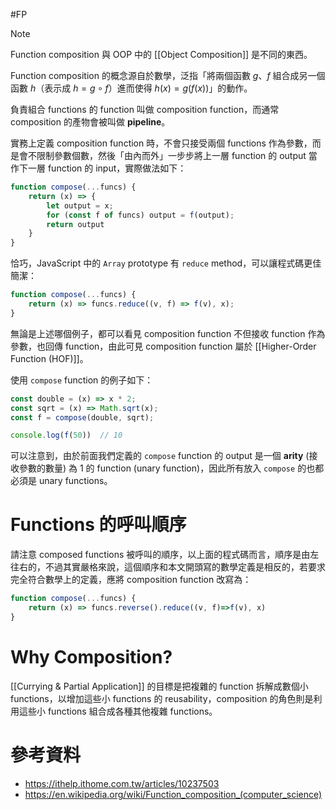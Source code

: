 #FP

>[!Note]
>Function composition 與 OOP 中的 [[Object Composition]] 是不同的東西。

Function composition 的概念源自於數學，泛指「將兩個函數 $g$、$f$ 組合成另一個函數 $h$（表示成 $h=g \circ f$）進而使得 $h(x)=g(f(x))$」的動作。

負責組合 functions 的 function 叫做 composition function，而通常 composition 的產物會被叫做 **pipeline**。

實務上定義 composition function 時，不會只接受兩個 functions 作為參數，而是會不限制參數個數，然後「由內而外」一步步將上一層 function 的 output 當作下一層 function 的 input，實際做法如下：

```JavaScript
function compose(...funcs) {
    return (x) => {
        let output = x;
        for (const f of funcs) output = f(output);
        return output
    }
}
```

恰巧，JavaScript 中的 `Array` prototype 有 `reduce` method，可以讓程式碼更佳簡潔：

```JavaScript
function compose(...funcs) {
    return (x) => funcs.reduce((v, f) => f(v), x);
}
```

無論是上述哪個例子，都可以看見 composition function 不但接收 function 作為參數，也回傳 function，由此可見 composition function 屬於 [[Higher-Order Function (HOF)]]。

使用 `compose` function 的例子如下：

```JavaScript
const double = (x) => x * 2;
const sqrt = (x) => Math.sqrt(x);
const f = compose(double, sqrt);

console.log(f(50))  // 10
```

可以注意到，由於前面我們定義的 `compose` function 的 output 是一個 **arity** (接收參數的數量) 為 1 的 function (unary function)，因此所有放入 `compose` 的也都必須是 unary functions。

# Functions 的呼叫順序

請注意 composed functions 被呼叫的順序，以上面的程式碼而言，順序是由左往右的，不過其實嚴格來說，這個順序和本文開頭寫的數學定義是相反的，若要求完全符合數學上的定義，應將 composition function 改寫為：

```JavaScript
function compose(...funcs) {
    return (x) => funcs.reverse().reduce((v, f)=>f(v), x)
}
```

# Why Composition?

[[Currying & Partial Application]] 的目標是把複雜的 function 拆解成數個小 functions，以增加這些小 functions 的 reusability，composition 的角色則是利用這些小 functions 組合成各種其他複雜 functions。

# 參考資料

- <https://ithelp.ithome.com.tw/articles/10237503>
- <https://en.wikipedia.org/wiki/Function_composition_(computer_science)>
